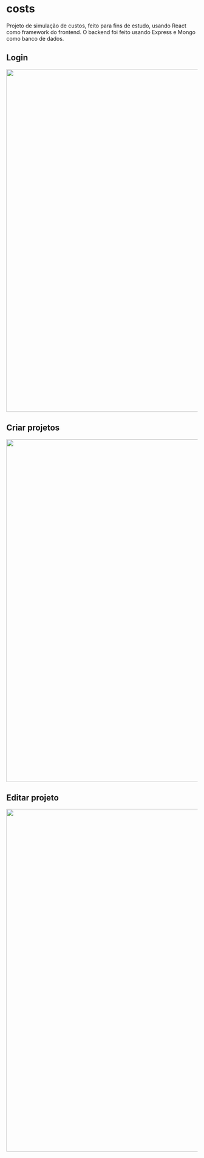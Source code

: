 # costs

Projeto de simulação de custos, feito para fins de estudo, usando React como framework do frontend.
O backend foi feito usando Express e Mongo como banco de dados.

## Login
<img src="https://i.imgur.com/cUhOEqM.gif" width="900px">

## Criar projetos
<img src="https://i.imgur.com/0Ifpe4L.gif" width="900px">

## Editar projeto
<img src="https://i.imgur.com/wyeGKs7.gif" width="900px">
